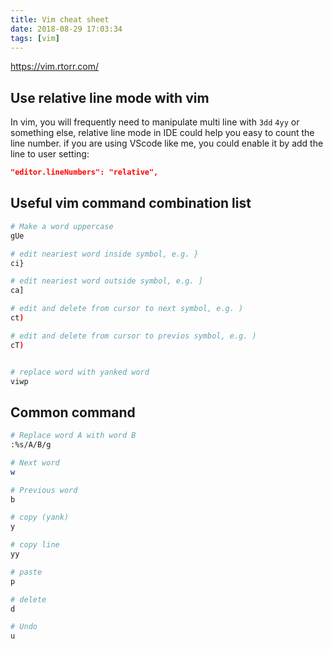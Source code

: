 ```yaml
---
title: Vim cheat sheet
date: 2018-08-29 17:03:34
tags: [vim]
---
```


https://vim.rtorr.com/

## Use relative line mode with vim

In vim, you will frequently need to manipulate multi line with `3dd` `4yy` or something else, relative line mode in IDE could help you easy to count the line number.
if you are using VScode like me, you could enable it by add the line to user setting:

```json
"editor.lineNumbers": "relative",
```

## Useful vim command combination list

```bash
# Make a word uppercase
gUe

# edit neariest word inside symbol, e.g. }
ci}

# edit neariest word outside symbol, e.g. ]
ca]

# edit and delete from cursor to next symbol, e.g. )
ct)

# edit and delete from cursor to previos symbol, e.g. )
cT)


# replace word with yanked word
viwp

```

## Common command

```bash
# Replace word A with word B
:%s/A/B/g

# Next word
w

# Previous word
b

# copy (yank)
y

# copy line
yy

# paste
p

# delete
d

# Undo
u
```
